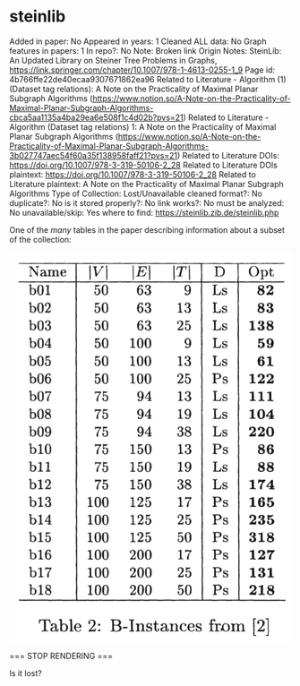 # steinlib

Added in paper: No
Appeared in years: 1
Cleaned ALL data: No
Graph features in papers: 1
In repo?: No
Note: Broken link
Origin Notes: SteinLib: An Updated Library on Steiner Tree Problems in Graphs, https://link.springer.com/chapter/10.1007/978-1-4613-0255-1_9
Page id: 4b766ffe22de40ecaa9307671862ea96
Related to Literature - Algorithm (1) (Dataset tag relations): A Note on the Practicality of Maximal Planar Subgraph Algorithms (https://www.notion.so/A-Note-on-the-Practicality-of-Maximal-Planar-Subgraph-Algorithms-cbca5aa1135a4ba29ea6e508f1c4d02b?pvs=21)
Related to Literature - Algorithm (Dataset tag relations) 1: A Note on the Practicality of Maximal Planar Subgraph Algorithms (https://www.notion.so/A-Note-on-the-Practicality-of-Maximal-Planar-Subgraph-Algorithms-3b027747aec54f60a35f138958faff21?pvs=21)
Related to Literature DOIs: https://doi.org/10.1007/978-3-319-50106-2_28
Related to Literature DOIs plaintext: https://doi.org/10.1007/978-3-319-50106-2_28
Related to Literature plaintext: A Note on the Practicality of Maximal Planar Subgraph Algorithms
Type of Collection: Lost/Unavailable
cleaned format?: No
duplicate?: No
is it stored properly?: No
link works?: No
must be analyzed: No
unavailable/skip: Yes
where to find: https://steinlib.zib.de/steinlib.php

One of the *many* tables in the paper describing information about a subset of the collection:

![Screen Shot 2023-04-12 at 10.31.26 AM.png](steinlib%204b766ffe22de40ecaa9307671862ea96/Screen_Shot_2023-04-12_at_10.31.26_AM.png)

=== STOP RENDERING ===

Is it lost?